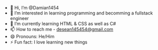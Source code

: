 - 👋 Hi, I’m @Damian1454
- 👀 I’m interested in learning programming and becomming a fullstack engineer
- 🌱 I’m currently learning HTML & CSS as well as C#
- 📫 How to reach me - desean145454@gmail.com
- 😄 Pronouns: He/Him
- ⚡ Fun fact: I love learning new things

<!---
Damian1454/Damian1454 is a ✨ special ✨ repository because its `README.md` (this file) appears on your GitHub profile.
You can click the Preview link to take a look at your changes.
--->
